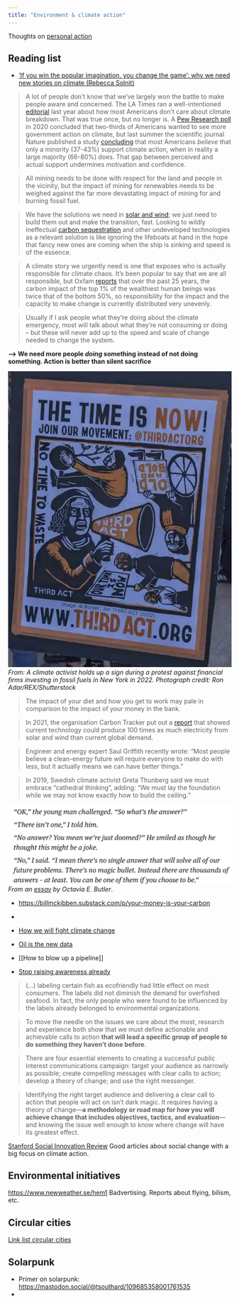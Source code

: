 ```yaml
---
title: "Environment & climate action"
---
```


Thoughts on [personal action](climate/Personal%20action.md)



## Reading list

- [‘If you win the popular imagination, you change the game’: why we need new stories on climate (Rebecca Solnit)](https://www.theguardian.com/news/2023/jan/12/rebecca-solnit-climate-crisis-popular-imagination-why-we-need-new-stories)
> A lot of people don’t know that we’ve largely won the battle to make people aware and concerned. The LA Times ran a well-intentioned [editorial](https://www.latimes.com/opinion/story/2022-09-22/climate-change-concern-marketing) last year about how most Americans don’t care about climate breakdown. That was true once, but no longer is. A [Pew Research poll](https://www.pewresearch.org/science/2020/06/23/two-thirds-of-americans-think-government-should-do-more-on-climate/) in 2020 concluded that two-thirds of Americans wanted to see more government action on climate, but last summer the scientific journal Nature published a study [concluding](https://www.nature.com/articles/s41467-022-32412-y) that most Americans _believe_ that only a minority (37-43%) support climate action, when in reality a large majority (66-80%) does. That gap between perceived and actual support undermines motivation and confidence.

> All mining needs to be done with respect for the land and people in the vicinity, but the impact of mining for renewables needs to be weighed against the far more devastating impact of mining for and burning fossil fuel.

> We have the solutions we need in [solar and wind](https://www.theguardian.com/environment/2021/jun/23/most-new-wind-solar-projects-cheaper-than-coal-report); we just need to build them out and make the transition, fast. Looking to wildly ineffectual [carbon sequestration](https://www.theguardian.com/environment/2022/sep/01/carbon-capture-is-not-a-solution-to-net-zero-emissions-plans-report-says) and other undeveloped technologies as a relevant solution is like ignoring the lifeboats at hand in the hope that fancy new ones are coming when the ship is sinking and speed is of the essence.

> A climate story we urgently need is one that exposes who is actually responsible for climate chaos. It’s been popular to say that we are all responsible, but Oxfam [reports](https://www.cnbc.com/2021/01/26/oxfam-report-the-global-wealthy-are-main-drivers-of-climate-change.html) that over the past 25 years, the carbon impact of the top 1% of the wealthiest human beings was twice that of the bottom 50%, so responsibility for the impact and the capacity to make change is currently distributed very unevenly.


> Usually if I ask people what they’re doing about the climate emergency, most will talk about what they’re not consuming or doing – but these will never add up to the speed and scale of change needed to change the system. 

**--> We need more people _doing_ something instead of not doing something. Action is better than silent sacrifice**

![](projects/attachments/Pasted%20image%2020230114202807.png)
_From: A climate activist holds up a sign during a protest against financial firms investing in fossil fuels in New York in 2022. Photograph credit: Ron Adar/REX/Shutterstock_

> The impact of your diet and how you get to work may pale in comparison to the impact of your money in the bank.

> In 2021, the organisation Carbon Tracker put out a [report](https://carbontracker.org/reports/the-skys-the-limit-solar-wind/?mbid=&utm_source=nl&utm_brand=tny&utm_mailing=TNY_Climate_042821&utm_campaign=aud-dev&utm_medium=email&bxid=5bd673de24c17c104800a1c0&cndid=32390035&hasha=9f3d45e07fc910bc25840bc92486bca2&hashb=b84e32208904f47e6d9dc356bcb2e7e43d610f98&hashc=b3d65a0ad31dee847d668fe14dac8b9ffbcd841a156dc78401d1c3158e6ec796&esrc=&utm_term=TNY_ClimateCrisis) that showed current technology could produce 100 times as much electricity from solar and wind than current global demand.

> Engineer and energy expert Saul Griffith recently wrote: “Most people believe a clean-energy future will require everyone to make do with less, but it actually means we can have better things.”

> In 2019, Swedish climate activist Greta Thunberg said we must embrace “cathedral thinking”, adding: “We must lay the foundation while we may not know exactly how to build the ceiling.”

![](projects/attachments/Pasted%20image%2020230114204617.png)
_From an [essay](https://commongood.cc/reader/a-few-rules-for-predicting-the-future-by-octavia-e-butler/) by Octavia E. Butler_. 


- https://billmckibben.substack.com/p/your-money-is-your-carbon
- 

- [How we will fight climate change](climate/How%20we%20will%20fight%20climate%20change.md)
- [Oil is the new data](climate/Oil%20is%20the%20new%20data.md)
- [[How to blow up a pipeline]]
- [Stop raising awareness already](https://ssir.org/articles/entry/stop_raising_awareness_already)
>(...) labeling certain fish as ecofriendly had little effect on most consumers. The labels did not diminish the demand for overfished seafood. In fact, the only people who were found to be influenced by the labels already belonged to environmental organizations.

>To move the needle on the issues we care about the most, research and experience both show that we must define actionable and achievable calls to action **that will lead a specific group of people to do something they haven’t done before**.

>There are four essential elements to creating a successful public interest communications campaign: target your audience as narrowly as possible; create compelling messages with clear calls to action; develop a theory of change; and use the right messenger.

>Identifying the right target audience and delivering a clear call to action that people will act on isn’t dark magic. It requires having a theory of change—**a methodology or road map for how you will achieve change that includes objectives, tactics, and evaluation**— and knowing the issue well enough to know where change will have its greatest effect.

[Stanford Social Innovation Review](https://ssir.org/) Good articles about social change with a big focus on climate action.


## Environmental initiatives
https://www.newweather.se/hem1
Badvertising. Reports about flying, bilism, etc. 


## Circular cities
[Link list circular cities](climate/Link%20list%20circular%20cities.md)


## Solarpunk
- Primer on solarpunk: https://mastodon.social/@tsouthard/109685358001761535
- 
